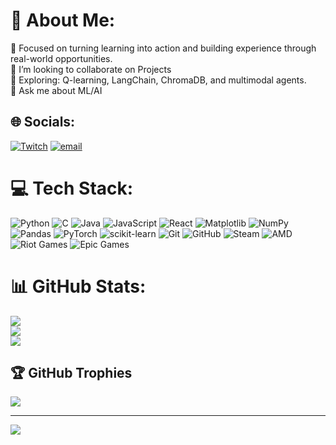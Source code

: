 # 💫 About Me:
🚀 Focused on turning learning into action and building experience through real-world opportunities.<br>🤝 I’m looking to collaborate on Projects<br>🔭 Exploring: Q-learning, LangChain, ChromaDB, and multimodal agents.<br>💬 Ask me about ML/AI <br>


## 🌐 Socials:
[![Twitch](https://img.shields.io/badge/Twitch-%239146FF.svg?logo=Twitch&logoColor=white)](https://twitch.tv/Gorg_o7) [![email](https://img.shields.io/badge/Email-D14836?logo=gmail&logoColor=white)](mailto:georgebijuphilip@gmail.com) 

# 💻 Tech Stack:
![Python](https://img.shields.io/badge/python-3670A0?style=plastic&logo=python&logoColor=ffdd54) ![C](https://img.shields.io/badge/c-%2300599C.svg?style=plastic&logo=c&logoColor=white) ![Java](https://img.shields.io/badge/java-%23ED8B00.svg?style=plastic&logo=openjdk&logoColor=white) ![JavaScript](https://img.shields.io/badge/javascript-%23323330.svg?style=plastic&logo=javascript&logoColor=%23F7DF1E) ![React](https://img.shields.io/badge/react-%2320232a.svg?style=plastic&logo=react&logoColor=%2361DAFB) ![Matplotlib](https://img.shields.io/badge/Matplotlib-%23ffffff.svg?style=plastic&logo=Matplotlib&logoColor=black) ![NumPy](https://img.shields.io/badge/numpy-%23013243.svg?style=plastic&logo=numpy&logoColor=white) ![Pandas](https://img.shields.io/badge/pandas-%23150458.svg?style=plastic&logo=pandas&logoColor=white) ![PyTorch](https://img.shields.io/badge/PyTorch-%23EE4C2C.svg?style=plastic&logo=PyTorch&logoColor=white) ![scikit-learn](https://img.shields.io/badge/scikit--learn-%23F7931E.svg?style=plastic&logo=scikit-learn&logoColor=white) ![Git](https://img.shields.io/badge/git-%23F05033.svg?style=plastic&logo=git&logoColor=white) ![GitHub](https://img.shields.io/badge/github-%23121011.svg?style=plastic&logo=github&logoColor=white) ![Steam](https://img.shields.io/badge/steam-%23000000.svg?style=plastic&logo=steam&logoColor=white) ![AMD](https://img.shields.io/badge/AMD-%23000000.svg?style=plastic&logo=amd&logoColor=white) ![Riot Games](https://img.shields.io/badge/riotgames-D32936.svg?style=plastic&logo=riotgames&logoColor=white) ![Epic Games](https://img.shields.io/badge/epicgames-%23313131.svg?style=plastic&logo=epicgames&logoColor=white)
# 📊 GitHub Stats:
![](https://github-readme-stats.vercel.app/api?username=GeorgeBijuPhilip&theme=shadow_red&hide_border=false&include_all_commits=false&count_private=false)<br/>
![](https://nirzak-streak-stats.vercel.app/?user=GeorgeBijuPhilip&theme=shadow_red&hide_border=false)<br/>
![](https://github-readme-stats.vercel.app/api/top-langs/?username=GeorgeBijuPhilip&theme=shadow_red&hide_border=false&include_all_commits=false&count_private=false&layout=compact)

## 🏆 GitHub Trophies
![](https://github-profile-trophy.vercel.app/?username=GeorgeBijuPhilip&theme=shadow_red&no-frame=false&no-bg=true&margin-w=4)


---
[![](https://visitcount.itsvg.in/api?id=GeorgeBijuPhilip&icon=0&color=4)](https://visitcount.itsvg.in)

<!-- Proudly created with GPRM ( https://gprm.itsvg.in ) -->
